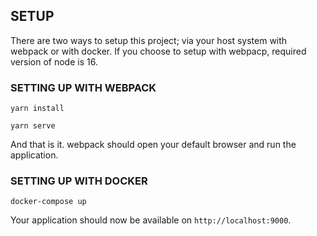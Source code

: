 ## SETUP

There are two ways to setup this project; via your host system with 
webpack or with docker. If you choose to setup with webpacp, required
version of node is 16.

### SETTING UP WITH WEBPACK

``yarn install``

``yarn serve``

And that is it. webpack should open your default browser and run
the application.

### SETTING UP WITH DOCKER

``docker-compose up``

Your application should now be available on `http://localhost:9000`.